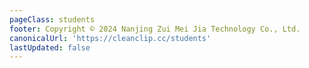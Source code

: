 ```yaml
---
pageClass: students
footer: Copyright © 2024 Nanjing Zui Mei Jia Technology Co., Ltd.
canonicalUrl: 'https://cleanclip.cc/students'
lastUpdated: false
---
```

<Students/>